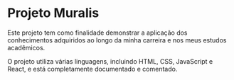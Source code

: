 # Projeto Muralis

Este projeto tem como finalidade demonstrar a aplicação dos conhecimentos adquiridos ao
longo da minha carreira e nos meus estudos acadêmicos.

O projeto utiliza várias linguagens, incluindo HTML, CSS, JavaScript e React, 
e está completamente documentado e comentado.
